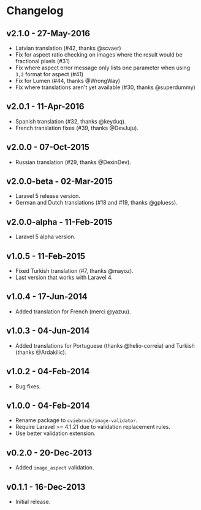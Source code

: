 # Changelog

## v2.1.0 - 27-May-2016

- Latvian translation (#42, thanks @scvaer)
- Fix for aspect ratio checking on images where the result would be fractional pixels (#31)
- Fix where aspect error message only lists one parameter when using `3,2` format for aspect (#41)
- Fix for Lumen (#44, thanks @WrongWay)
- Fix where translations aren't yet available (#30, thanks @superdummy)


## v2.0.1 - 11-Apr-2016

- Spanish translation (#32, thanks @keyduq).
- French translation fixes (#39, thanks @DevJuju).


## v2.0.0 - 07-Oct-2015

- Russian translation (#29, thanks @DexinDev).


## v2.0.0-beta - 02-Mar-2015

- Laravel 5 release version.
- German and Dutch translations (#18 and #19, thanks @gpluess).


## v2.0.0-alpha - 11-Feb-2015

- Laravel 5 alpha version.


## v1.0.5 - 11-Feb-2015

- Fixed Turkish translation (#7, thanks @mayoz).
- Last version that works with Laravel 4.


## v1.0.4 - 17-Jun-2014

- Added translation for French (merci @yazuu).


## v1.0.3 - 04-Jun-2014

- Added translations for Portuguese (thanks @helio-correia) and Turkish (thanks @Ardakilic).


## v1.0.2 - 04-Feb-2014

- Bug fixes.


## v1.0.0 - 04-Feb-2014

- Rename package to `cviebrock/image-validator`.
- Require Laravel >= 4.1.21 due to validation replacement rules.
- Use better validation extension.


## v0.2.0 - 20-Dec-2013

- Added `image_aspect` validation.


## v0.1.1 - 16-Dec-2013

- Initial release.
